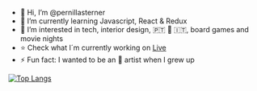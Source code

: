 
- 👋 Hi, I’m @pernillasterner
- 🌱 I’m currently learning Javascript, React & Redux
- 🍿 I’m interested in tech, interior design, 🇵🇹 🫶 🇮🇹, board games and movie nights
- ⭐️ Check what I´m currently working on [Live](https://pernillasterner.netlify.app/)
- ⚡ Fun fact: I wanted to be an 🎤 artist when I grew up


[![Top Langs](https://github-readme-stats.vercel.app/api/top-langs/?username=pernillasterner&show_icons=true&theme=aura_dark)](https://github.com/anuraghazra/github-readme-stats)
